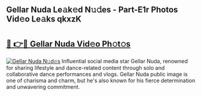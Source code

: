 ## Gellar Nuda Le𝚊k𝚎d N𝚞𝚍es - Part-E1r Photos Vid𝚎o Le𝚊ks qkxzK

# <h2><a href="http://fbcnctn.evod.top/?m=Gellar+Nuda">🔗 👉🔴 Gellar Nuda Vid𝚎o Ph𝚘t𝚘s</a></h2>

[![Gellar Nuda N𝚞d𝚎s](https://i.imgur.com/8V9OHl7.gif)](http://fbcnctn.evod.top/?m=Gellar+Nuda)
Influential social media star Gellar Nuda, renowned for sharing lifestyle and dance-related content through solo and collaborative dance performances and vlogs. Gellar Nuda public image is one of charisma and charm, but he's also known for his fierce determination and unwavering commitment. 
